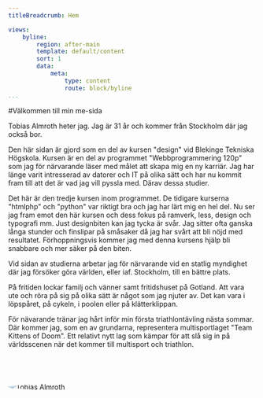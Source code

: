 ```yaml
---
titleBreadcrumb: Hem

views:
    byline:
        region: after-main
        template: default/content
        sort: 1
        data:
            meta:
                type: content
                route: block/byline
...
```

#Välkommen till min me-sida

Tobias Almroth heter jag. Jag är 31 år och kommer från Stockholm där jag också bor.

Den här sidan är gjord som en del av kursen "design" vid Blekinge Tekniska Högskola. Kursen är en del av programmet "Webbprogrammering 120p" som jag för närvarande läser med målet att skapa mig en ny karriär. Jag har länge varit intresserad av datorer och IT på olika sätt och har nu kommit fram till att det är vad jag vill pyssla med. Därav dessa studier.

Det här är den tredje kursen inom programmet. De tidigare kurserna "htmlphp" och "python" var riktigt bra och jag har lärt mig en hel del. Nu ser jag fram emot den här kursen och dess fokus på ramverk, less, design och typografi mm. Just designbiten kan jag tycka är svår. Jag sitter ofta ganska långa stunder och finslipar på småsaker då jag har svårt att bli nöjd med resultatet. Förhoppningsvis kommer jag med denna kursens hjälp bli snabbare och mer säker på den biten.

Vid sidan av studierna arbetar jag för närvarande vid en statlig myndighet där jag försöker göra världen, eller iaf. Stockholm, till en bättre plats.

På fritiden lockar familj och vänner samt fritidshuset på Gotland. Att vara ute och röra på sig på olika sätt är något som jag njuter av. Det kan vara i löpspåret, på cykeln, i poolen eller på klätterklippan.

För nävarande tränar jag hårt inför min första triathlontävling nästa sommar. Där kommer jag, som en av grundarna, representera multisportlaget "Team Kittens of Doom". Ett relativt nytt lag som kämpar för att slå sig in på världsscenen när det kommer till multisport och triathlon.

<img src="img/me.jpg" style="max-height:200px;border-radius:100%;display:block;margin:5em auto;" alt="Tobias Almroth"/>
